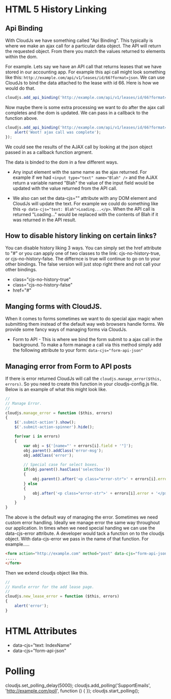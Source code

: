 # HTML 5 History Linking

## Api Binding

With CloudJs we have something called "Api Binding". This typically is where we make an ajax call for a particular data object. The API will return the requested object. From there you match the values returned to elements within the dom.

For example. Lets say we have an API call that returns leases that we have stored in our accounting app. For example this api call might look something like this: `http://example.com/api/v1/leases/id/66?format=json`. We can use CloudJs to bind the data attached to the lease with id 66. Here is how we would do that. 

```javascript
cloudjs.add_api_binding('http://example.com/api/v1/leases/id/66?format=json');
```

Now maybe there is some extra processing we want to do after the ajax call completes and the dom is updated. We can pass in a callback to the function above.

```javascript
cloudjs.add_api_binding('http://example.com/api/v1/leases/id/66?format=json', function (json) {
	alert('Woot! ajax call was complete');
});
```
We could see the results of the AJAX call by looking at the json object passed in as a callback function argment.

The data is binded to the dom in a few different ways. 

* Any input element with the same name as the ajax returned. For example if we had `<input type="text" name="Blah" />` and the AJAX return a variable named "Blah" the value of the input field would be updated with the value returned from the API call. 

* We also can set the data-cjs="" attribute with any DOM element and CloudJs will update the text. For example we could do something like this `<p data-cjs="text: Blah">Loading...</p>`. When the API call is returned "Loading..." would be replaced with the contents of Blah if it was returned in the API result. 

## How to disable history linking on certain links?

You can disable history liking 3 ways. You can simply set the href attribute to "#" or you can apply one of two classes to the link: cjs-no-history-true, or cjs-no-history-false. The differnce is true will continue to go on to your other bindings. The false version will just stop right there and not call your other bindings. 

* class="cjs-no-history-true"
* class="cjs-no-history-false"
* href="#"

## Manging forms with CloudJS.

When it comes to forms sometimes we want to do special ajax magic when submitting them instead of the default way web browsers handle forms. We provide some fancy ways of managing forms via CloudJs.

* Form to API - This is where we bind the form submit to a ajax call in the background. To make a form manage a call via this method simply add the following attribute to your form: `data-cjs="form-api-json"`

## Managing error from Form to API posts

If there is error returned CloudJs will call the `cloudjs.manage_error($this, errors)`. So you need to create this function in your cloudjs-config.js file. Below is an example of what this might look like.

```javascript
//
// Manage Error.
//
cloudjs.manage_error = function ($this, errors)
{
	$('.submit-action').show();
	$('.submit-action-spinner').hide();

	for(var i in errors)
	{	
		var obj = $('[name="' + errors[i].field + '"]');
		obj.parent().addClass('error-msg');
		obj.addClass('error');
		
		// Special case for select boxes.
		if(obj.parent().hasClass('selectbox'))
		{
			obj.parent().after('<p class="error-str">' + errors[i].error + '</p>');
		} else
		{
			obj.after('<p class="error-str">' + errors[i].error + '</p>');
		}
	}
}
```

The above is the default way of managing the error. Sometimes we need custom error handling. Ideally we manage error the same way throughout our application. In times when we need special handing we can use the data-cjs-error attribute. A developer would tack a function on to the cloudjs object. With data-cjs-error we pass in the name of that function. For example.....

```html
<form action="http://example.com" method="post" data-cjs="form-api-json" data-cjs-eror="new_lease_error">
.....
</form>
```

Then we extend cloudjs object like this.

```javascript
//
// Handle error for the add lease page.
//
cloudjs.new_lease_error = function ($this, errors)
{
	alert('error');
}
```

# HTML Attributes

* data-cjs="text: IndexName"
* data-cjs="form-api-json"

# Polling

cloudjs.set_polling_delay(5000);
cloudjs.add_polling('SupportEmails', 'http://example.com/poll', function () { });
cloudjs.start_polling();